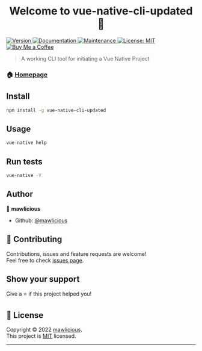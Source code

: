<h1 align="center">Welcome to vue-native-cli-updated 👋</h1>
<p>
  <a href="https://www.npmjs.com/package/vue-native-cli-updated" target="_blank">
    <img alt="Version" src="https://img.shields.io/npm/v/vue-native-cli-updated.svg">
  </a>
  <a href="https://github.com/mawlicious/vue-native-cli-updated#readme" target="_blank">
    <img alt="Documentation" src="https://img.shields.io/badge/documentation-yes-brightgreen.svg" />
  </a>
  <a href="https://github.com/mawlicious/vue-native-cli-updated/graphs/commit-activity" target="_blank">
    <img alt="Maintenance" src="https://img.shields.io/badge/Maintained%3F-yes-green.svg" />
  </a>
  <a href="https://github.com/mawlicious/vue-native-cli-updated/blob/master/LICENSE" target="_blank">
    <img alt="License: MIT" src="https://img.shields.io/github/license/mawlicious/vue-native-cli-updated" />
  </a>
  <a href="https://www.buymeacoffee.com/mawlicious" target="_blank">
    <img alt="Buy Me a Coffee" src="https://badgen.net/badge/icon/buymeacoffee?icon=buymeacoffee&label">
  </a>
</p>

> A working CLI tool for initiating a Vue Native Project

### 🏠 [Homepage](https://github.com/mawlicious/vue-native-cli-updated)

## Install

```sh
npm install -g vue-native-cli-updated
```

## Usage

```sh
vue-native help
```

## Run tests

```sh
vue-native -V
```

## Author

👤 **mawlicious**

* Github: [@mawlicious](https://github.com/mawlicious)

## 🤝 Contributing

Contributions, issues and feature requests are welcome!<br />Feel free to check [issues page](https://github.com/mawlicious/vue-native-cli-updated/issues). 

## Show your support

Give a ⭐️ if this project helped you!

## 📝 License

Copyright © 2022 [mawlicious](https://github.com/mawlicious).<br />
This project is [MIT](https://github.com/mawlicious/vue-native-cli-updated/blob/master/LICENSE) licensed.

***
